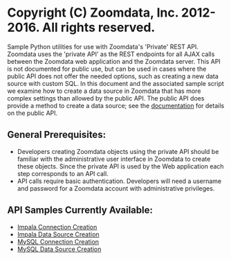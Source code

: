 # Copyright (C) Zoomdata, Inc. 2012-2016. All rights reserved.

Sample Python utilities for use with Zoomdata's 'Private' REST API.  Zoomdata uses the 'private API' as the REST endpoints for all AJAX calls between the Zoomdata web application and the Zoomdata server.  This API is not documented for public use, but can be used in cases where the public API does not offer the needed options, such as creating a new data source with custom SQL.  In this document and the associated sample script we examine how to create a data source in Zoomdata that has more complex settings than allowed by the public API.  The public API does provide a method to create a data source; see the [documentation](https://developer.zoomdata.com/2.2/docs/rest-api/#!/sources/createUsingPOST_5) for details on the public API.

## General Prerequisites:
* Developers creating Zoomdata objects using the private API should be familiar with the administrative user interface in Zoomdata to create these objects.  Since the private API is used by the Web application each step corresponds to an API call.
* API calls require basic authentication.  Developers will need a username and password for a Zoomdata account with administrative privileges.

## API Samples Currently Available:
* [Impala Connection Creation](impala/CREATE_IMPALA_CONNECTION.md)
* [Impala Data Source Creation](impala/CREATE_IMPALA_DATASOURCE.md)
* [MySQL Connection Creation](mysql/CREATE_MYSQL_CONNECTION.md)
* [MySQL Data Source Creation](mysql/CREATE_MYSQL_DATASOURCE.md)
